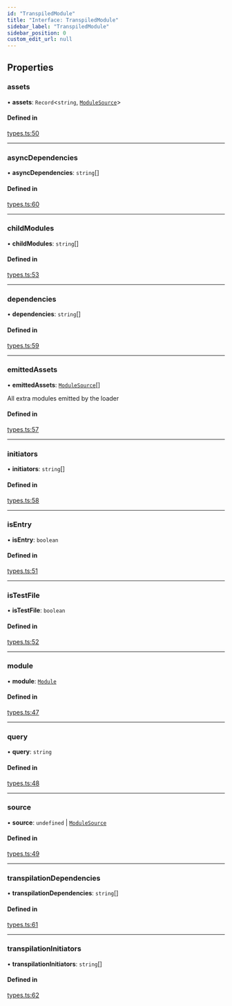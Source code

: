 ```yaml
---
id: "TranspiledModule"
title: "Interface: TranspiledModule"
sidebar_label: "TranspiledModule"
sidebar_position: 0
custom_edit_url: null
---
```


## Properties

### assets

• **assets**: `Record`<`string`, [`ModuleSource`](ModuleSource)\>

#### Defined in

[types.ts:50](https://github.com/codesandbox/sandpack/blob/443abe8/sandpack-client/src/types.ts#L50)

___

### asyncDependencies

• **asyncDependencies**: `string`[]

#### Defined in

[types.ts:60](https://github.com/codesandbox/sandpack/blob/443abe8/sandpack-client/src/types.ts#L60)

___

### childModules

• **childModules**: `string`[]

#### Defined in

[types.ts:53](https://github.com/codesandbox/sandpack/blob/443abe8/sandpack-client/src/types.ts#L53)

___

### dependencies

• **dependencies**: `string`[]

#### Defined in

[types.ts:59](https://github.com/codesandbox/sandpack/blob/443abe8/sandpack-client/src/types.ts#L59)

___

### emittedAssets

• **emittedAssets**: [`ModuleSource`](ModuleSource)[]

All extra modules emitted by the loader

#### Defined in

[types.ts:57](https://github.com/codesandbox/sandpack/blob/443abe8/sandpack-client/src/types.ts#L57)

___

### initiators

• **initiators**: `string`[]

#### Defined in

[types.ts:58](https://github.com/codesandbox/sandpack/blob/443abe8/sandpack-client/src/types.ts#L58)

___

### isEntry

• **isEntry**: `boolean`

#### Defined in

[types.ts:51](https://github.com/codesandbox/sandpack/blob/443abe8/sandpack-client/src/types.ts#L51)

___

### isTestFile

• **isTestFile**: `boolean`

#### Defined in

[types.ts:52](https://github.com/codesandbox/sandpack/blob/443abe8/sandpack-client/src/types.ts#L52)

___

### module

• **module**: [`Module`](Module)

#### Defined in

[types.ts:47](https://github.com/codesandbox/sandpack/blob/443abe8/sandpack-client/src/types.ts#L47)

___

### query

• **query**: `string`

#### Defined in

[types.ts:48](https://github.com/codesandbox/sandpack/blob/443abe8/sandpack-client/src/types.ts#L48)

___

### source

• **source**: `undefined` \| [`ModuleSource`](ModuleSource)

#### Defined in

[types.ts:49](https://github.com/codesandbox/sandpack/blob/443abe8/sandpack-client/src/types.ts#L49)

___

### transpilationDependencies

• **transpilationDependencies**: `string`[]

#### Defined in

[types.ts:61](https://github.com/codesandbox/sandpack/blob/443abe8/sandpack-client/src/types.ts#L61)

___

### transpilationInitiators

• **transpilationInitiators**: `string`[]

#### Defined in

[types.ts:62](https://github.com/codesandbox/sandpack/blob/443abe8/sandpack-client/src/types.ts#L62)

